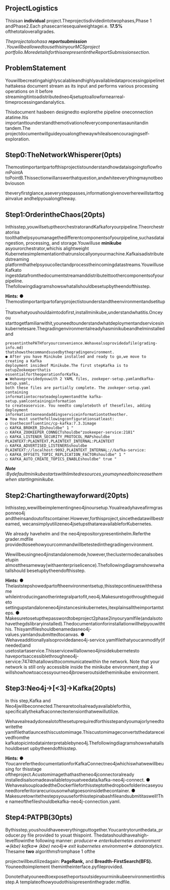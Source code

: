 ## ProjectLogistics

Thisisan **individual** project.Theprojectisdividedintotwophases,Phase 1 andPhase2.Each
phasecarriesequalweightagei.e. **17.5%** ofthetotaloverallgrades.

_Theprojectalsohasa_ **_reportsubmission_** _.YouwillbeallowedtousethisinyourMCSproject
portfolio.MoredetailsforthisarepresentintheReportSubmissionsection._

## ProblemStatement

Youwillbecreatingahighlyscalableandhighlyavailabledataprocessingpipelinethattakesa
document stream as its input and performs various processing operations on it before
streamingitintoadistributedneo4jsetuptoallowfornearreal-timeprocessingandanalytics.

Thisdocument hasbeen designedto explorethe pipeline oneconnection atatime.Itis
importanttounderstandthemotivationofeverycomponentasaunitandin tandem.The
projectdocumentwillguideyoualongthewaywhilealsoencouragingself-exploration.

## Step0:TheNetworkWhisperer(0pts)

ThemostimportantpartofthisprojectistounderstandhowdataisgoingtoflowfromPointA
toPointB.Thissectionwillanswerthatquestion,andwhiteeverythingmaynotbeobviouson


theveryfirstglance,aseverysteppasses,informationgivenoverherewillstarttogainvalue
andhelpyoualongtheway.

## Step1:OrderintheChaos(20pts)

Inthisstep,youwillsetuptheorchestratorandKafkaforyourpipeline.Theorchestratorisa
toolthathelpsyoumanagethedifferentcomponentsofyourpipeline,suchasdataingestion,
processing, and storage.Youwilluse **minikube** asyourorchestrator,whichis alightweight
Kubernetesimplementationthatrunslocallyonyourmachine.Kafkaisadistributedstreaming
platformthathelpsyoucollectandprocesstheincomingdatastreams.YouwilluseKafkato
ingestdatafromthedocumentstreamanddistributeittoothercomponentsofyourpipeline.
Thefollowingdiagramshowswhatallshouldbesetupbytheendofthisstep.

**Hints:**
● Themostimportantpartofanyprojectistounderstandtheenvironmentandsetitup.
Thatswhatyoushouldaimtodofirst,installminikube,understandwhatitis.Onceyou
starttogetfamiliarwithit,youneedtounderstandwhatdeploymentandservicesin
kubernetesare.Thegradingenvironmentalreadyhasminikubeandhelminstalledand


```
presentinthePATHforyourconvenience.Wehavealsoprovidedafile(grading-info.md)
thatshowsthecommandsusedbythegradingenvironment.
● After you have Minikube installed and ready to go,we move to creating a Kafka
deployment insideof Minikube.The first stepKafka is to setupZookeeperthatis
essentialfortheoperationforKafka.
● Wehaveprovidedyouwith 2 YAML files, zookeper-setup.yamlandkafka-setup.yaml,
both these files are partially complete. The zookeper-setup.yaml containing
informationtocreateadeploymentandthe kafka-setup.yamlcontaininginformation
to createaservice. You needto completeboth of thesefiles, adding deployment
informationtooneandaddingserviceinformationtotheother.
● You must usethefollowingconfigurationsatleast:
○ Usetheconfluentinc/cp-kafka:7.3.3image
○ KAFKA_BROKER_IDshouldbe" 1 "
○ KAFKA_ZOOKEEPER_CONNECTshouldbe"zookeeper-service:2181"
○ KAFKA_LISTENER_SECURITY_PROTOCOL_MAPshouldbe
PLAINTEXT:PLAINTEXT,PLAINTEXT_INTERNAL:PLAINTEXT
○ KAFKA_ADVERTISED_LISTENERSshouldbe
PLAINTEXT://localhost:9092,PLAINTEXT_INTERNAL://kafka-service:
○ KAFKA_OFFSETS_TOPIC_REPLICATION_FACTORshouldbe" 1 "
○ KAFKA_AUTO_CREATE_TOPICS_ENABLEshouldbe" true "
```
**_Note_** _:Bydefaultminikubestartswithlimitedresources,youmayneedtoincreasethemwhen
startingminikube._

## Step2:Chartingthewayforward(20pts)

Inthisstep,wewillbeimplementingneo4jinoursetup.Youalreadyhaveafirmgrasponneo4j
andtheinsandoutofitscontainer.However,forthisproject,sincethedatawillbestreamed,
wecansimplyutilizeneo4jsetupsthatareavailableforKubernetes.

We already havehelm and the neo4jrepositorypresentinhelm.Referthe grader.mdfile
providedtoseehowyourcommandwillbetestedinthegradingenvironment.

Wewillbeusingneo4jinstandalonemode,however,theclustermodecanalsobesetupin
almostthesameway(withaenterpriselicence).Thefollowingdiagramshowswhatallshould
besetupbytheendofthisstep.


**Hints:**
● Thelaststepshowedpartoftheenvironmentsetup,thisstepcontinueswiththesame
whileintroducinganotherintegralpartofit,neo4j.Makesuretogothroughtheguideto
settingupstandaloneneo4jinstancesinkubernetes,itexplainsalltheimportantsteps.
● Makesuretosetupthepasswordtobeproject2phase2inyouryamlfile(andalsoto
havethegdslibraryinstalled).Thedocumentationforinstallationwillhelpyouwiththis.
Thisyamlfileshouldbenamedasneo4j-values.yamlandsubmittedtocanvas.
● Wehaveadditionallyalsoprovidedaneo4j-service.yamlfilethatyoucanmodify(if
needed)and usetostartaservice.Thisservicewillallowneo4jinsidekubernetesto
haveportsaccessiblethroughneo4j-service:7474thatallowsittocommunicatewithin
the network. Note that your network is still only accessible inside the minikube
environment,step 4 willshowhowtoaccessyourneo4jbrowseroutsidetheminikube
environment.

## Step3:Neo4j->[<3]->Kafka(20pts)

In this step,Kafka and Neo4jwillbeconnected.Therearetoolsalreadyavailableforthis,
specificallythekafkaconnectextensionthatwewillutilize.

Wehavealreadydonealotofthesetuprequiredforthisstepandyoumajorlyneedtowritethe
yamlfilethatlauncesthiscustomimage.Thiscustomimageconvertsthedatareceivedfromthe
kafkatopicintodatainterpretablebyneo4j.Thefollowingdiagramshowswhatallshouldbeset
upbytheendofthisstep.


**Hints:**
● YoucanreferthedocumentationforKafkaConnectneo4jwhichiswhatwewillbeusing
for thisstage oftheproject.Acustomimagethathastheneo4jconnectoralready
installedisalsomadeavailabletoyouatveedata/kafka-neo4j-connect.
● WehavealsouploadedtheDockerfileforthissteptothedropboxfolderincaseyou
needtoreferitorarecuriousonwhatgoesoninsidethecontainer.
● Makesuretowritethestepsyouuseforthisstepinabashfileandsubmititaswell!The
nameofthefileshouldbekafka-neo4j-connection.yaml.

## Step4:PATPB(30pts)

Bythisstep,youshouldhaveeverythingputtogether.Youcantrytorunthedata_producer.py
file provided to youat thispoint. Thedatashouldhaveahigh-levelflowinthe following
manner: _producer=> enterkubernetes environment =>(kbe) kafka=> (kbe) neo4j=> exit
kubernetes environment=> dataanalytics_. Thesame **two** algorithmsfromphase 1 ofthe


projectwillbeutilizedagain: **PageRank,** and **Breadth-FirstSearch(BFS).** Youneedtoimplement
themintheinterface.pyfileprovided.

Donotethatyouneedtoexposetheportsoutsideyourminikubeenvironmentinthisstep.A
templateofhowyoudothisispresentinthegrader.mdfile.
